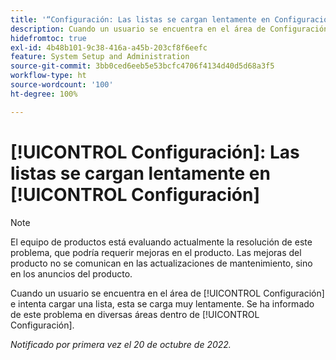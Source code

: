 ```yaml
---
title: '“Configuración: Las listas se cargan lentamente en Configuración”'
description: Cuando un usuario se encuentra en el área de Configuración e intenta cargar una lista, esta se carga muy lentamente. Se ha informado de este problema en diversas áreas dentro de Configuración.
hidefromtoc: true
exl-id: 4b48b101-9c38-416a-a45b-203cf8f6eefc
feature: System Setup and Administration
source-git-commit: 3bb0ced6eeb5e53bcfc4706f4134d40d5d68a3f5
workflow-type: ht
source-wordcount: '100'
ht-degree: 100%

---
```


# [!UICONTROL Configuración]: Las listas se cargan lentamente en [!UICONTROL Configuración]

<!--Converted to story-->

>[!NOTE]
>
>El equipo de productos está evaluando actualmente la resolución de este problema, que podría requerir mejoras en el producto. Las mejoras del producto no se comunican en las actualizaciones de mantenimiento, sino en los anuncios del producto.

Cuando un usuario se encuentra en el área de [!UICONTROL Configuración] e intenta cargar una lista, esta se carga muy lentamente. Se ha informado de este problema en diversas áreas dentro de [!UICONTROL Configuración].

_Notificado por primera vez el 20 de octubre de 2022._
